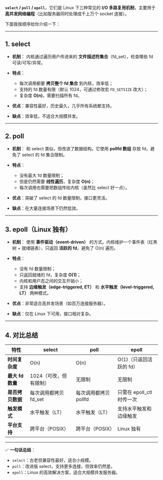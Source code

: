 **`select` / `poll` / `epoll`**，它们是 Linux 下三种常见的 **I/O 多路复用机制**，主要用于 **高并发网络编程**（比如服务器同时处理成千上万个 socket 连接）。

下面我按顺序给你介绍一下：

---

## 1. select

* **机制**：
  内核通过遍历用户传进来的 **文件描述符集合**（fd\_set），检查哪些 fd 可读/可写/异常。
* **特点**：

  * 每次调用都要 **拷贝整个 fd 集合** 到内核，效率低；
  * 支持的 fd 数量有限（默认 1024，可通过修改宏 `FD_SETSIZE` 改大）；
  * 复杂度 **O(n)**，需要扫描所有 fd。
* **优点**：兼容性最好，历史最久，几乎所有系统都支持。
* **缺点**：效率低，不适合大规模并发。

---

## 2. poll

* **机制**：
  和 select 类似，但改进了数据结构。它使用 **pollfd 数组** 存放 fd，避免了 select 的 fd 集合限制。
* **特点**：

  * 没有最大 fd 数量限制；
  * 但是仍然需要 **线性遍历**，复杂度 **O(n)**；
  * 每次调用也需要把数组传给内核（虽然比 select 好一点）。
* **优点**：突破了 select 的 fd 数量限制，接口更灵活。
* **缺点**：在大量连接场景下仍然低效。

---

## 3. epoll（Linux 独有）

* **机制**：
  使用 **事件驱动（event-driven）** 的方式。内核维护一个事件表（红黑树 + 就绪链表），只返回 **活跃的 fd**，避免了 O(n) 遍历。
* **特点**：

  * 没有 fd 数量限制；
  * 只返回就绪的 fd，复杂度 **O(1)**；
  * 内核和用户态之间的交互开销小；
  * 支持 **边缘触发（edge-triggered, ET）** 和 **水平触发（level-triggered, LT）** 两种模式。
* **优点**：非常适合高并发场景（如百万连接服务器）。
* **缺点**：仅在 Linux 下可用，接口相对复杂。

---

## 4. 对比总结

| 特性           | select          | poll           | epoll               |
| ------------ | --------------- | -------------- | ------------------- |
| **时间复杂度**    | O(n)            | O(n)           | O(1)（只返回活跃的 fd）     |
| **最大 fd 数量** | 1024（可改，但有限制）   | 无限制            | 无限制                 |
| **是否拷贝数据**   | 每次调用都拷贝 fd\_set | 每次调用都拷贝 pollfd | 只需在 epoll\_ctl 时传一次 |
| **触发模式**     | 水平触发（LT）        | 水平触发（LT）       | 支持水平触发和边缘触发         |
| **平台支持**     | 跨平台（POSIX）      | 跨平台（POSIX）     | Linux 独有            |

---

✅ **一句话总结**：

* `select`：古老但兼容性最好，适合小规模。
* `poll`：改进版 select，支持更多连接，但效率仍然差。
* `epoll`：Linux 的高效解决方案，适合大规模并发服务器。
